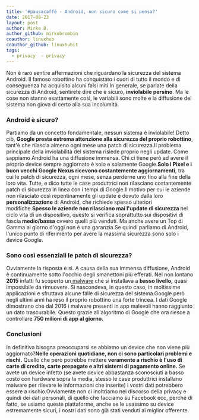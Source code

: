 ```yaml
---
title: '#pausacaffè - Android, non sicuro come si pensa?'
date: 2017-08-23
layout: post
author: Mirko B.
author_github: mirkobrombin
coauthor: linuxhub
coauthor_github: linuxhubit
tags:
  - privacy  - privacy
---
```

Non è raro sentire affermazioni che riguardano la sicurezza del sistema Android. Il famoso robottino ha conquistato i cuori di tutto il mondo e di conseguenza ha acquisito alcuni falsi miti.In generale, se parlate della sicurezza di Android, sentirete dire che è sicuro, <strong>inviolabile persino</strong>. Ma le cose non stanno esattamente così, le variabili sono molte e la diffusione del sistema non giova di certo alla sua incolumità.<h3>Android è sicuro?</h3>Partiamo da un concetto fondamentale, nessun sistema è inviolabile! Detto ciò, <strong>Google presta estrema attenzione alla sicurezza del proprio robottino</strong>, tant'è che rilascia almeno ogni mese una patch di sicurezza.Il problema principale della inviolabilità del sistema risiede proprio negli update. Come sappiamo Android ha una diffusione immensa. Chi ci tiene però ad avere il proprio device sempre aggiornato è solo e solamente Google.<strong>Solo i Pixel e i buon vecchi Google Nexus ricevono costantemente aggiornamenti</strong>, tra cui le patch di sicurezza, ogni mese, senza perderne uno fino alla fine della loro vita. Tutte, e dico tutte le case produttrici non rilasciano costantemente patch di sicurezza in linea con i tempi di Google.Il motivo per cui le aziende non rilasciato così repentinamente gli update è dovuto dalla loro <strong>personalizzazione</strong> di Android, che richiede spesso ulteriori modifiche.<strong>Spesso le aziende non rilasciano mai l'update di sicurezza </strong>nel ciclo vita di un dispositivo, questo si verifica soprattutto sui dispositivi di fascia<strong> medio/bassa</strong> ovvero quelli più venduti. Ma anche avere un Top di Gamma al giorno d'oggi non è una garanzia.Se quindi parliamo di Android, l'unico punto di riferimento per avere la massima sicurezza sono solo i device Google.<h3><strong>Sono così essenziali le patch di sicurezza?</strong></h3>Ovviamente la risposta è si. A causa della sua immensa diffusione, Android è continuamente sotto l'occhio degli smanettoni più efferati. Nel non lontano <strong>2015</strong> infatti fu scoperto un<a href="https://blog.lookout.com/trojanized-adware" target="_blank" rel="noopener noreferrer"> malware</a> che si installava a <strong>basso livello,</strong> quasi impossibile da rimuovere. Si nascondeva, in questo caso, in moltissime applicazioni e sfruttava alcune falle di sicurezza del sistema.Google però negli ultimi anni ha reso il proprio robottino una forte trincea. I dati Google dimostrano che dal 2016 i malware presenti in app malevoli hanno raggiunto un dato trascurabile. Questo grazie all'algoritmo di Google che ora riesce a controllare <strong>750 milioni di app al giorno. </strong><h3><strong>Conclusioni</strong></h3>In definitiva bisogna preoccuparsi se abbiamo un device che non viene più aggiornato?<strong>Nelle operazioni quotidiane, non ci sono particolari problemi e rischi.</strong> Quello che però potrebbe mettere <strong>veramente a rischio è l'uso di carte di credito, carte prepagate e altri sistemi di pagamento online.</strong> Se avete un device infetto (se avete device abbastanza sconosciuti a basso costo con hardware sopra la media, stesso le case produttrici installano malware per rilevare le informazioni che inserite) i vostri dati potrebbero essere a rischio.Ovviamente non ci inoltriamo nel discorso della privacy e quindi dei dati personali, di quello che facciamo su Facebook ecc, perché di fatto, se usiamo queste piattaforme, anche se le usassimo su device estremamente sicuri, i nostri dati sono già stati venduti al miglior offerente.